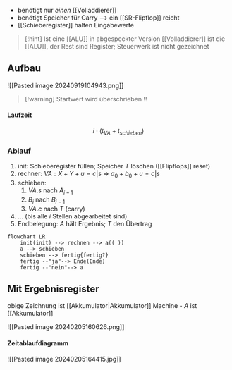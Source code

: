 
- benötigt nur _einen_ [[Volladdierer]]
- benötigt Speicher für Carry --> ein [[SR-Flipflop]] reicht
- [[Schieberegister]] halten Eingabewerte

> [!hint] Ist eine [[ALU]] in abgespeckter Version
> [[Volladdierer]] ist die [[ALU]], der Rest sind Register; Steuerwerk ist nicht gezeichnet
## Aufbau
![[Pasted image 20240919104943.png]]

> [!warning] Startwert wird überschrieben !!
####  Laufzeit
$$i \cdot (t_{VA} + t_{schieben})$$


### Ablauf
1. init: Schieberegister füllen; Speicher  $T$ löschen ([[Flipflops]] reset)
2. rechner: $VA: X + Y + u = c|s$ => $a_{0} + b_{0} + u = c|s$
3. schieben:
	1. $VA.s$ nach $A_{i-1}$ 
	2. $B_{i}$ nach $B_{i-1}$
	3. $VA.c$ nach $T$ (carry)
4. ... (bis alle $i$ Stellen abgearbeitet sind)
5. Endbelegung: $A$ hält Ergebnis; $T$ den Übertrag

```mermaid
flowchart LR
	init(init) --> rechnen --> a(( ))
	a --> schieben
	schieben --> fertig{fertig?}
	fertig --"ja"--> Ende(Ende)
	fertig --"nein"--> a
```

## Mit Ergebnisregister
obige Zeichnung ist [[Akkumulator|Akkumulator]] Machine - $A$ ist [[Akkumulator]]

![[Pasted image 20240205160626.png]]
#### Zeitablaufdiagramm
![[Pasted image 20240205164415.jpg]]